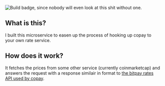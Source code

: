 ![Build badge, since nobody will even look at this shit without one.](https://travis-ci.org/chainfailure/bitpay-rates-api.svg?branch=master)

## What is this?
I built this microservice to easen up the process of hooking up copay to your own rate service.

## How does it work?
It fetches the prices from some other service (currently coinmarketcap) and answers the request with a response similair in format to [the bitpay rates API used by copay](https://bitpay.com/api/rates).
